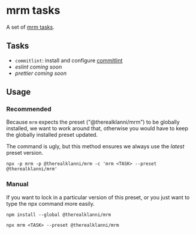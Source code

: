 # mrm tasks

A set of [mrm tasks](https://github.com/sapegin/mrm).

## Tasks

- `commitlint`: install and configure
  [commitlint](https://commitlint.js.org/)
- _eslint coming soon_
- _prettier coming soon_

## Usage

### Recommended

Because `mrm` expects the preset ("@therealklanni/mrm") to be
globally installed, we want to work around that, otherwise you would
have to keep the globally installed preset updated.

The command is ugly, but this method ensures we always use the _latest_
preset version.

```
npx -p mrm -p @therealklanni/mrm -c 'mrm <TASK> --preset @therealklanni/mrm'
```

### Manual

If you want to lock in a particular version of this preset, or you just
want to type the npx command more easily.

```
npm install --global @therealklanni/mrm

npx mrm <TASK> --preset @therealklanni/mrm
```
